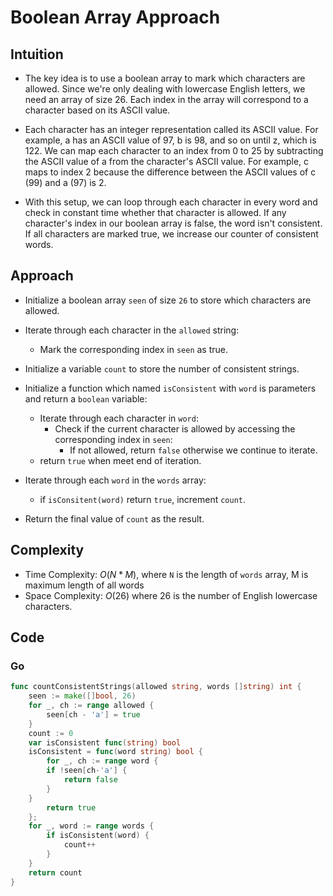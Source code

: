 # Boolean Array Approach

## Intuition

- The key idea is to use a boolean array to mark which characters are allowed. Since we're only dealing with lowercase English letters, we need an array of size 26. Each index in the array will correspond to a character based on its ASCII value.

- Each character has an integer representation called its ASCII value. For example, a has an ASCII value of 97, b is 98, and so on until z, which is 122. We can map each character to an index from 0 to 25 by subtracting the ASCII value of a from the character's ASCII value. For example, c maps to index 2 because the difference between the ASCII values of c (99) and a (97) is 2.

- With this setup, we can loop through each character in every word and check in constant time whether that character is allowed. If any character's index in our boolean array is false, the word isn't consistent. If all characters are marked true, we increase our counter of consistent words.

## Approach

- Initialize a boolean array `seen` of size `26` to store which characters are allowed.
- Iterate through each character in the `allowed` string:

  - Mark the corresponding index in `seen` as true.

- Initialize a variable `count` to store the number of consistent strings.
- Initialize a function which named `isConsistent` with `word` is parameters and return a `boolean` variable:
  - Iterate through each character in `word`:
    - Check if the current character is allowed by accessing the corresponding index in `seen`:
      - If not allowed, return `false` otherwise we continue to iterate.
  - return `true` when meet end of iteration.
- Iterate through each `word` in the `words` array:
  - if `isConsitent(word)` return `true`, increment `count`.
- Return the final value of `count` as the result.

## Complexity

- Time Complexity: $O(N * M)$, where `N` is the length of `words` array, M is maximum length of all words
- Space Complexity: $O(26)$ where 26 is the number of English lowercase characters.

## Code

### Go

```go
func countConsistentStrings(allowed string, words []string) int {
    seen := make([]bool, 26)
    for _, ch := range allowed {
        seen[ch - 'a'] = true
    }
    count := 0
    var isConsistent func(string) bool
    isConsistent = func(word string) bool {
        for _, ch := range word {
        if !seen[ch-'a'] {
            return false
        }
    }
        return true
    };
    for _, word := range words {
        if isConsistent(word) {
            count++
        }
    }
    return count
}
```
